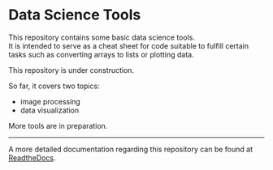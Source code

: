 # Data Science Tools  

This repository contains some basic data science tools.  
It is intended to serve as a cheat sheet for code suitable to fulfill certain
tasks such as converting arrays to lists or plotting data.   

This repository is under construction.  

So far, it covers two topics:
- image processing
- data visualization

 More tools are in preparation.

---
A more detailed documentation regarding this repository can be found at [ReadtheDocs](https://data-science-tools-mh.readthedocs.io/en/latest/index.html).
